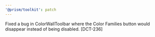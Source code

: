 ```yaml
---
'@prism/toolkit': patch
---
```


Fixed a bug in ColorWallToolbar where the Color Families button would disappear instead of being disabled. [DCT-236]
